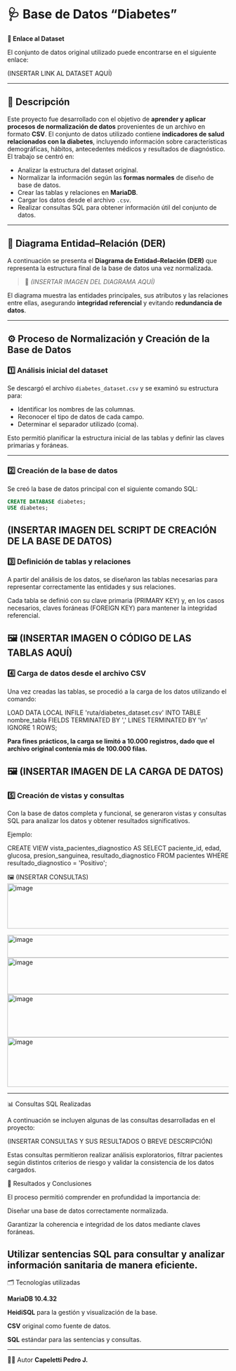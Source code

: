 # 🩺 Base de Datos “Diabetes”
**📎 Enlace al Dataset**

El conjunto de datos original utilizado puede encontrarse en el siguiente enlace:

(INSERTAR LINK AL DATASET AQUÍ)

---

## 📘 Descripción

Este proyecto fue desarrollado con el objetivo de **aprender y aplicar procesos de normalización de datos** provenientes de un archivo en formato **CSV**.
El conjunto de datos utilizado contiene **indicadores de salud relacionados con la diabetes**, incluyendo información sobre características demográficas, hábitos, antecedentes médicos y resultados de diagnóstico.
El trabajo se centró en:

- Analizar la estructura del dataset original.  
- Normalizar la información según las **formas normales** de diseño de base de datos.  
- Crear las tablas y relaciones en **MariaDB**.  
- Cargar los datos desde el archivo `.csv`.  
- Realizar consultas SQL para obtener información útil del conjunto de datos.

---

## 🧩 Diagrama Entidad–Relación (DER)

A continuación se presenta el **Diagrama de Entidad–Relación (DER)** que representa la estructura final de la base de datos una vez normalizada.

> 📸 *(INSERTAR IMAGEN DEL DIAGRAMA AQUÍ)*

El diagrama muestra las entidades principales, sus atributos y las relaciones entre ellas, asegurando **integridad referencial** y evitando **redundancia de datos**.

---

## ⚙️ Proceso de Normalización y Creación de la Base de Datos

### 1️⃣ Análisis inicial del dataset

Se descargó el archivo `diabetes_dataset.csv` y se examinó su estructura para:

- Identificar los nombres de las columnas.  
- Reconocer el tipo de datos de cada campo.  
- Determinar el separador utilizado (coma).  

Esto permitió planificar la estructura inicial de las tablas y definir las claves primarias y foráneas.

---

### 2️⃣ Creación de la base de datos

Se creó la base de datos principal con el siguiente comando SQL:

```sql
CREATE DATABASE diabetes;
USE diabetes;
```
(INSERTAR IMAGEN DEL SCRIPT DE CREACIÓN DE LA BASE DE DATOS)
---
### 3️⃣ Definición de tablas y relaciones

A partir del análisis de los datos, se diseñaron las tablas necesarias para representar correctamente las entidades y sus relaciones.

Cada tabla se definió con su clave primaria (PRIMARY KEY) y, en los casos necesarios, claves foráneas (FOREIGN KEY) para mantener la integridad referencial.

🖼️ (INSERTAR IMAGEN O CÓDIGO DE LAS TABLAS AQUÍ)
---
### 4️⃣ Carga de datos desde el archivo CSV

Una vez creadas las tablas, se procedió a la carga de los datos utilizando el comando:

LOAD DATA LOCAL INFILE 'ruta/diabetes_dataset.csv'
INTO TABLE nombre_tabla
FIELDS TERMINATED BY ','
LINES TERMINATED BY '\n'
IGNORE 1 ROWS;

**Para fines prácticos, la carga se limitó a 10.000 registros, dado que el archivo original contenía más de 100.000 filas.** 

🖼️ (INSERTAR IMAGEN DE LA CARGA DE DATOS)
---
### 5️⃣ Creación de vistas y consultas

Con la base de datos completa y funcional, se generaron vistas y consultas SQL para analizar los datos y obtener resultados significativos.

Ejemplo:

CREATE VIEW vista_pacientes_diagnostico AS
SELECT paciente_id, edad, glucosa, presion_sanguinea, resultado_diagnostico
FROM pacientes
WHERE resultado_diagnostico = 'Positivo';


🖼️ (INSERTAR CONSULTAS)
<img width="759" height="103" alt="image" src="https://github.com/user-attachments/assets/ab438b1d-06d5-4801-84b8-b8915ea38ee0" />

<img width="770" height="52" alt="image" src="https://github.com/user-attachments/assets/7301acb6-b69b-476d-b591-54f06fb5abf8" />

<img width="767" height="83" alt="image" src="https://github.com/user-attachments/assets/d7b6ebc3-ebe9-4065-aced-eabb477d6d0c" />

<img width="770" height="98" alt="image" src="https://github.com/user-attachments/assets/05e46163-bdb6-43fd-8b6c-b62fb34d206b" />

<img width="765" height="113" alt="image" src="https://github.com/user-attachments/assets/0c2687e9-befa-4466-9f95-629653f3e55f" />





---

📊 Consultas SQL Realizadas

A continuación se incluyen algunas de las consultas desarrolladas en el proyecto:

(INSERTAR CONSULTAS Y SUS RESULTADOS O BREVE DESCRIPCIÓN)

Estas consultas permitieron realizar análisis exploratorios, filtrar pacientes según distintos criterios de riesgo y validar la consistencia de los datos cargados.

🧠 Resultados y Conclusiones

El proceso permitió comprender en profundidad la importancia de:

Diseñar una base de datos correctamente normalizada.

Garantizar la coherencia e integridad de los datos mediante claves foráneas.

Utilizar sentencias SQL para consultar y analizar información sanitaria de manera eficiente.
---

🗂️ Tecnologías utilizadas

**MariaDB 10.4.32**

**HeidiSQL** para la gestión y visualización de la base.

**CSV** original como fuente de datos.

**SQL** estándar para las sentencias y consultas.

***
👨‍💻 Autor
**Capeletti Pedro J.**


